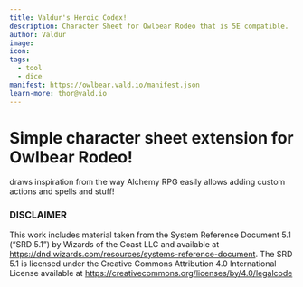 ```yaml
---
title: Valdur's Heroic Codex!
description: Character Sheet for Owlbear Rodeo that is 5E compatible.
author: Valdur
image:
icon:
tags:
  - tool
  - dice
manifest: https://owlbear.vald.io/manifest.json
learn-more: thor@vald.io
---
```


# Simple character sheet extension for Owlbear Rodeo!
draws inspiration from the way Alchemy RPG easily allows adding custom actions and spells and stuff!

### DISCLAIMER
This work includes material taken from the System Reference Document 5.1 (“SRD 5.1”) by Wizards of the Coast LLC and available at https://dnd.wizards.com/resources/systems-reference-document. The SRD 5.1 is licensed under the Creative Commons Attribution 4.0 International License available at https://creativecommons.org/licenses/by/4.0/legalcode